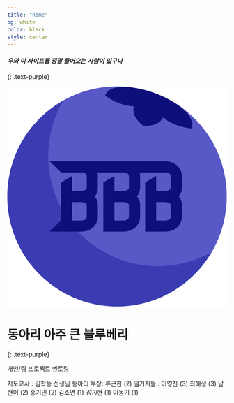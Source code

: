 ```yaml
---
title: "home"
bg: white
color: black
style: center
---
```


#### *우와 이 사이트를 정말 들어오는 사람이 있구나*
{: .text-purple}

![BigBlueBerry](/img/bbb.png)

# 동아리 **아주 큰 블루베리**
{: .text-purple}

개인/팀 프로젝트 멘토링

지도교사   : 김학동 선생님
동아리 부장: 류근찬 (2)
떨거지들   : 이영찬 (3)
             최혜성 (3)
             남현이 (2)
             홍기인 (2)
             김소연 (1)
             *성기*현 (1)
             이동기 (1)
